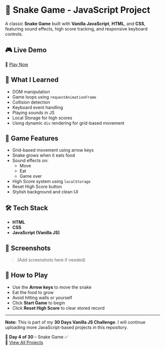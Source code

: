 # 🐍 Snake Game - JavaScript Project

A classic **Snake Game** built with **Vanilla JavaScript**, **HTML**, and **CSS**, featuring sound effects, high score tracking, and responsive keyboard controls.

## 🎮 Live Demo

🔗 [Play Now](https://malik-snake-game.vercel.app/)

## 🧠 What I Learned

- DOM manipulation
- Game loops using `requestAnimationFrame`
- Collision detection
- Keyboard event handling
- Playing sounds in JS
- Local Storage for high scores
- Using dynamic `div` rendering for grid-based movement

## 🚀 Game Features

- Grid-based movement using arrow keys
- Snake grows when it eats food
- Sound effects on:
  - Move
  - Eat
  - Game over
- High Score system using `localStorage`
- Reset High Score button
- Stylish background and clean UI

## 🛠️ Tech Stack

- **HTML**
- **CSS**
- **JavaScript (Vanilla JS)**

## 📸 Screenshots

> (Add screenshots here if needed)

## 📌 How to Play

- Use the **Arrow keys** to move the snake
- Eat the food to grow
- Avoid hitting walls or yourself
- Click **Start Game** to begin
- Click **Reset High Score** to clear stored record

---

**Note:** This is part of my **30 Days Vanilla JS Challenge**. I will continue uploading more JavaScript-based projects in this repository.

📅 **Day 4 of 30** – Snake Game ✅  
🔗 [View All Projects](https://github.com/malika34/Vanilla-javascript-projects.git)
